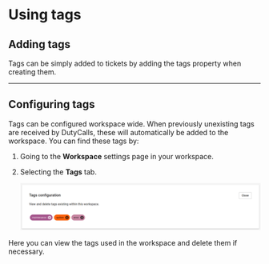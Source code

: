 # Using tags

## Adding tags

Tags can be simply added to tickets by adding the tags property when creating them.

---

## Configuring tags

Tags can be configured workspace wide. When previously unexisting tags are received by DutyCalls, these will automatically be added to the workspace. You can find these tags by:

1. Going to the **Workspace** settings page in your workspace.
2. Selecting the **Tags** tab.

    ![image - Configure workspace tags](../images/workspace-tags.png)

Here you can view the tags used in the workspace and delete them if necessary.
